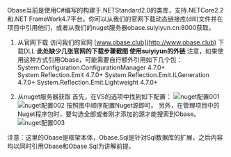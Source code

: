 Obase当前是使用C#编写的构建于.NETStandard2.0的类库，支持.NETCore2.2和.NET FrameWork4.7平台。你可以从我们的官网下载动态链接库(dlll)文件并在项目中引用他们，或者从我们的nuget服务器obase.suiyiyun.cn:8000获取。

1. 从官网下载
 访问我们的官网 [www.obase.club](http://www.obase.club) 下载DLL
**此处缺少几张官网的下载步骤截图 使用suiyiyun的外链**
注意，如果使用这种方式引用Obase，可能需要自行额外引用如下几个包：
System.Configuration.ConfigurationManager 4.7.0+
System.Reflection.Emit 4.7.0+
System.Reflection.Emit.ILGeneration 4.7.0+
System.Reflection.Emit.Lightweight 4.7.0+

2. 从nuget服务器获取
首先，在VS的选项中找到如下配置：
![nuget配置001](http://q.027cgb.com/71863/Obase/Start001.png)
![nuget配置002](http://q.027cgb.com/71863/Obase/Start002.png)
按照图中顺序配置Nuget源即可。
另外，在管理项目中的Nuget程序包时，要勾选全部或者刚才添加的源才能搜索到Obase。
![nuget配置003](http://q.027cgb.com/71863/Obase/Start003.png)

注意：这里的Obase是框架本体，Obase.Sql是针对Sql数据库的扩展，之后内容均以同时引用Obase和Obase.Sql为讲解前提。